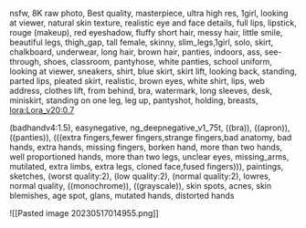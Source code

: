 nsfw, 8K raw photo, Best quality, masterpiece, ultra high res, 1girl, looking at viewer, natural skin texture, realistic eye and face details, full lips, lipstick, rouge \(makeup\), red eyeshadow, fluffy short hair, messy hair, little smile, beautiful legs, thigh_gap, tall female, skinny, slim_legs,1girl, solo, skirt, chalkboard, underwear, long hair, brown hair, panties, indoors, ass, see-through, shoes, classroom, pantyhose, white panties, school uniform, looking at viewer, sneakers, shirt, blue skirt, skirt lift, looking back, standing, parted lips, pleated skirt, realistic, brown eyes, white shirt, lips, web address, clothes lift, from behind, bra, watermark, long sleeves, desk, miniskirt, standing on one leg, leg up, pantyshot, holding, breasts, <lora:Lora_v20:0.7>

(badhandv4:1.5), easynegative, ng_deepnegative_v1_75t, ((bra)), ((apron)), ((panties)), (((extra fingers,fewer fingers,strange fingers,bad anatomy, bad hands, extra hands, missing fingers, borken hand, more than two hands, well proportioned hands, more than two legs, unclear eyes, missing_arms, mutilated, extra limbs, extra legs, cloned face,fused fingers))), paintings, sketches, (worst quality:2), (low quality:2), (normal quality:2), lowres, normal quality, ((monochrome)), ((grayscale)), skin spots, acnes, skin blemishes, age spot, glans, mutated hands, distorted hands

![[Pasted image 20230517014955.png]]
